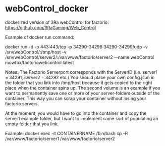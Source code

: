 # webControl_docker
dockerized version of 3Ra webControl for factorio:
https://github.com/3RaGaming/Web_Control

Example of docker run command:

docker run -d -p 443:443/tcp -p 34290-34299:34290-34299/udp -v /srv/webControl/:/tmp/host -v /srv/webControl/server2/:/var/www/factorio/server2 --name webControl mowfax/factoriowebcontrol:latest

Notes:
The Factorio Serverport corresponds with the ServerID (i.e. server1 = 34291, server2 = 34292 etc.)
You should place your own config.json in the folder that you link into /tmp/host because it gets copied to the right place when the container spins up.
The second volume is an example if you want to permanently save one or more of your server-folders outside of the container. This way you can scrap your container without losing your factorio servers.

At the moment, you would have to go into the container and copy the server1 example folder, but I want to implement some sort of populating an empty folder that you link.

Example:
docker exec -it CONTAINERNAME /bin/bash
cp -R /var/www/factorio/server1 /var/www/factorio/server2
